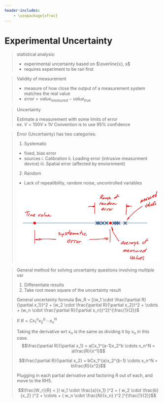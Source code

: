 ```yaml
---
header-includes:
	- \usepackage{xfrac}
---
```

# Experimental Uncertainty

> statistical analysis:  
>
> - experimental uncertainty based on $\overline{x}, s$  
> - requires experiment to be ran first

> Validity of measurement
> 
> - measure of how close the output of a measurement system matches the real value
> - $error = value_{measured} - value_{true}$

> Uncertainty
>
> Estimate a measurement with some limits of error  
> ex. $V = 100V \pm 1V$
> Convention is to use 95% confidence

> Error (Uncertainty) has two categories:
> 
> 1. Systematic
> 	* fixed, bias error
> 	* sources
> 		i. Calibration
>		ii. Loading error (intrusive measurment device)
> 		iii. Spatial error (affected by enviornment)
> 2. Random
> 	* Lack of repeatibility, random noise, uncontrolled variables
> 
> ![](./res/lecture19-1.jpg)

> General method for solving uncertainty questions involving multiple var
> 
> 1. Differentiate results
> 2. Take root mean square of the uncertainty result
> 
> General uncertainty formula
> $w_R = [(w_1 \cdot \frac{\partial R}{\partial x_1})^2 + (w_2 \cdot \frac{\partial R}{\partial x_2})^2 + \cdots + (w_n \cdot \frac{\partial R}{\partial x_n})^2]^{\frac{1}{2}}$

> If $R = Cx_1^ax_2^b \cdots x_n^N$  
>
> Taking the derivative wrt $x_n$ is the same as dividing it by $x_n$ in this case.
> $$\frac{\partial R}{\partial x_1} = aCx_1^{a-1}x_2^b \cdots x_n^N = a\frac{R}{x^1}$$
>
> $$\frac{\partial R}{\partial x_2} = bCx_1^{a}x_2^{b-1} \cdots x_n^N  = b\frac{R}{x^2}$$
>
> Plugging in each partial derivative and factoring R out of each, and move to the RHS.
> 
> $$\frac{W_r}{R} = [( w_1 \cdot \frac{a}{x_1} )^2 + ( w_2 \cdot \frac{b}{x_2} )^2 + \cdots + ( w_n \cdot \frac{N}{x_n} )^2 ]^{\frac{1}{2}}$$